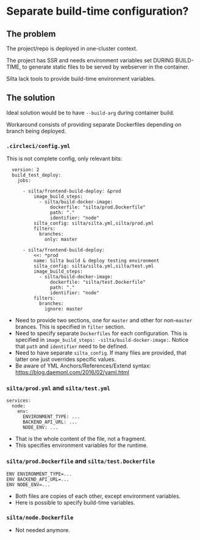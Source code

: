 # Separate build-time configuration?

## The problem

The project/repo is deployed in one-cluster context.

The project has SSR and needs environment variables set DURING BUILD-TIME,
to generate static files to be served by webserver in the container.

Silta lack tools to provide build-time environment variables.

## The solution

Ideal solution would be to have `--build-arg` during container build.

Workaround consists of providing separate Dockerfiles depending on branch being deployed.

### `.circleci/config.yml`

This is not complete config, only relevant bits:

```
  version: 2
  build_test_deploy:
    jobs:

      - silta/frontend-build-deploy: &prod
          image_build_steps:
            - silta/build-docker-image:
                dockerfile: "silta/prod.Dockerfile"
                path: "."
                identifier: "node"
          silta_config: silta/silta.yml,silta/prod.yml
          filters:
            branches:
              only: master

      - silta/frontend-build-deploy:
          <<: *prod
          name: Silta build & deploy testing environment
          silta_config: silta/silta.yml,silta/test.yml
          image_build_steps:
            - silta/build-docker-image:
                dockerfile: "silta/test.Dockerfile"
                path: "."
                identifier: "node"
          filters:
            branches:
              ignore: master
```

* Need to provide two sections, one for `master` and other for non-`master` brances. This is specified in `filter` section.
* Need to specify separate `Dockerfiles` for each configuration. This is specified in `image_build_steps: -silta/build-docker-image:`. Notice that `path` and `identifier` need to be defined.
* Need to have separate `silta_config`. If many files are provided, that latter one just overrides specific values.
* Be aware of YML Anchors/References/Extend syntax: https://blog.daemonl.com/2016/02/yaml.html

### `silta/prod.yml` and `silta/test.yml`

```
services:
  node:
    env:
      ENVIRONMENT_TYPE: ...
      BACKEND_API_URL: ...
      NODE_ENV: ...
```

* That is the whole content of the file, not a fragment.
* This specifies environment variables for the runtime.

### `silta/prod.Dockerfile` and `silta/test.Dockerfile`

```
ENV ENVIRONMENT_TYPE=...
ENV BACKEND_API_URL=...
ENV NODE_ENV=...
```

* Both files are copies of each other, except environment variables.
* Here is possible to specify build-time variables.

### `silta/node.Dockerfile`

* Not needed anymore.
